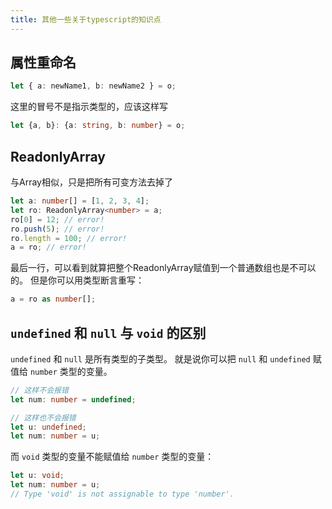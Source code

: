 ```yaml
---
title: 其他一些关于typescript的知识点
---
```


## 属性重命名

```ts
let { a: newName1, b: newName2 } = o;
```

这里的冒号不是指示类型的，应该这样写

```ts
let {a, b}: {a: string, b: number} = o;
```

## ReadonlyArray

与Array<T>相似，只是把所有可变方法去掉了

```ts
let a: number[] = [1, 2, 3, 4];
let ro: ReadonlyArray<number> = a;
ro[0] = 12; // error!
ro.push(5); // error!
ro.length = 100; // error!
a = ro; // error!
```

最后一行，可以看到就算把整个ReadonlyArray赋值到一个普通数组也是不可以的。 但是你可以用类型断言重写：

```ts
a = ro as number[];
```

## `undefined` 和 `null` 与 `void` 的区别

`undefined` 和 `null` 是所有类型的子类型。 就是说你可以把 `null` 和 `undefined` 赋值给 `number` 类型的变量。

```ts
// 这样不会报错
let num: number = undefined;
```

```ts
// 这样也不会报错
let u: undefined;
let num: number = u;
```

而 `void` 类型的变量不能赋值给 `number` 类型的变量：

```ts
let u: void;
let num: number = u;
// Type 'void' is not assignable to type 'number'.
```
